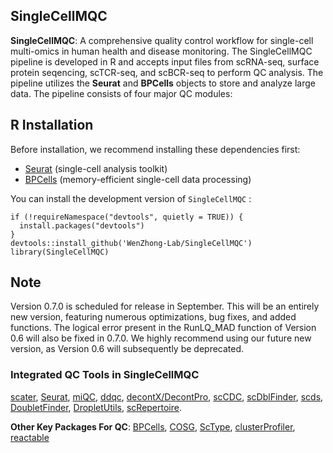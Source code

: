 
## SingleCellMQC

**SingleCellMQC**: A comprehensive quality control workflow for single-cell multi-omics in human health and disease monitoring. The SingleCellMQC pipeline is developed in R and accepts input files from scRNA-seq, surface protein seqencing, scTCR-seq, and scBCR-seq to perform QC analysis. The pipeline utilizes the **Seurat** and **BPCells** objects to store and analyze large data. The pipeline consists of four major QC modules:

## R Installation

Before installation, we recommend installing these dependencies first:

-   [Seurat](https://github.com/satijalab/seurat) (single-cell analysis toolkit)
-   [BPCells](https://github.com/bnprks/BPCells) (memory-efficient single-cell data processing)

You can install the development version of `SingleCellMQC` :
```         
if (!requireNamespace("devtools", quietly = TRUE)) {
  install.packages("devtools")  
}
devtools::install_github('WenZhong-Lab/SingleCellMQC') 
library(SingleCellMQC)
```
## Note
Version 0.7.0 is scheduled for release in September. This will be an entirely new version, featuring numerous optimizations, bug fixes, and added functions. The logical error present in the RunLQ_MAD function of Version 0.6 will also be fixed in 0.7.0. We highly recommend using our future new version, as Version 0.6 will subsequently be deprecated.




### Integrated QC Tools in SingleCellMQC

[scater](https://bioconductor.org/packages/release/bioc/html/scater.html), [Seurat](https://satijalab.org/seurat/), [miQC](https://github.com/greenelab/miQC), [ddqc](https://github.com/ayshwaryas/ddqc), [decontX/DecontPro](https://github.com/campbio/decontX), [scCDC](https://github.com/ZJU-UoE-CCW-LAB/scCDC), [scDblFinder](https://github.com/plger/scDblFinder), [scds](https://github.com/kostkalab/scds), [DoubletFinder](https://github.com/chris-mcginnis-ucsf/DoubletFinder), [DropletUtils](https://github.com/MarioniLab/DropletUtils), [scRepertoire](https://github.com/BorchLab/scRepertoire).

**Other Key Packages For QC**: [BPCells](https://github.com/bnprks/BPCells), [COSG](https://github.com/genecell/COSGR), [ScType](https://github.com/IanevskiAleksandr/sc-type#readme), [clusterProfiler](https://github.com/YuLab-SMU/clusterProfiler), [reactable](https://glin.github.io/reactable/index.html)



